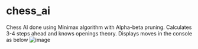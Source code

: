 # chess_ai
Chess AI done using Minimax algorithm with Alpha-beta pruning. Calculates 3-4 steps ahead and knows openings theory.
Displays moves in the console as below
![image](https://user-images.githubusercontent.com/42071535/134762674-10d90ce5-7c07-4a93-b65e-f5945a8cec3a.png)

